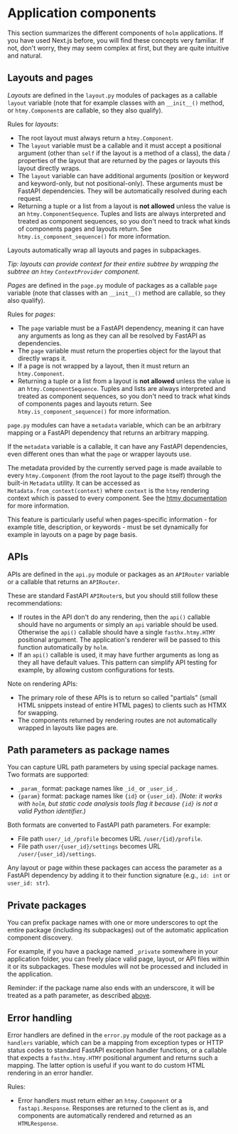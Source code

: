 # Application components

This section summarizes the different components of `holm` applications. If you have used Next.js before, you will find these concepts very familiar. If not, don't worry, they may seem complex at first, but they are quite intuitive and natural.

## Layouts and pages

*Layouts* are defined in the `layout.py` modules of packages as a callable `layout` variable (note that for example classes with an `__init__()` method, or `htmy.Component`s are callable, so they also qualify).

Rules for *layouts*:

- The root layout must always return a `htmy.Component`.
- The `layout` variable must be a callable and it must accept a positional argument (other than `self` if the layout is a method of a class), the data / properties of the layout that are returned by the pages or layouts this layout directly wraps.
- The `layout` variable can have additional arguments (position or keyword and keyword-only, but not positional-only). These arguments must be FastAPI dependencies. They will be automatically resolved during each request.
- Returning a tuple or a list from a layout is **not allowed** unless the value is an `htmy.ComponentSequence`. Tuples and lists are always interpreted and treated as component sequences, so you don't need to track what kinds of components pages and layouts return. See `htmy.is_component_sequence()` for more information.

Layouts automatically wrap all layouts and pages in subpackages.

*Tip: layouts can provide context for their entire subtree by wrapping the subtree an `htmy` `ContextProvider` component.*

*Pages* are defined in the `page.py` module of packages as a callable `page` variable (note that classes with an `__init__()` method are callable, so they also qualify).

Rules for *pages*:

- The `page` variable must be a FastAPI dependency, meaning it can have any arguments as long as they can all be resolved by FastAPI as dependencies.
- The `page` variable must return the properties object for the layout that directly wraps it.
- If a page is not wrapped by a layout, then it must return an `htmy.Component`.
- Returning a tuple or a list from a layout is **not allowed** unless the value is an `htmy.ComponentSequence`. Tuples and lists are always interpreted and treated as component sequences, so you don't need to track what kinds of components pages and layouts return. See `htmy.is_component_sequence()` for more information.

`page.py` modules can have a `metadata` variable, which can be an arbitrary mapping or a FastAPI dependency that returns an arbitrary mapping.

If the `metadata` variable is a callable, it can have any FastAPI dependencies, even different ones than what the `page` or wrapper layouts use.

The metadata provided by the currently served page is made available to every `htmy.Component` (from the root layout to the page itself) through the built-in `Metadata` utility. It can be accessed as `Metadata.from_context(context)` where `context` is the `htmy` rendering context which is passed to every component. See the [htmy documentation](https://volfpeter.github.io/htmy/#context) for more information.

This feature is particularly useful when pages-specific information - for example title, description, or keywords - must be set dynamically for example in layouts on a page by page basis.

## APIs

APIs are defined in the `api.py` module or packages as an `APIRouter` variable or a callable that returns an `APIRouter`.

These are standard FastAPI `APIRouter`s, but you should still follow these recommendations:

- If routes in the API don't do any rendering, then the `api()` callable should have no arguments or simply an `api` variable should be used. Otherwise the `api()` callable should have a single `fasthx.htmy.HTMY` positional argument. The application's renderer will be passed to this function automatically by `holm`.
- If an `api()` callable is used, it may have further arguments as long as they all have default values. This pattern can simplify API testing for example, by allowing custom configurations for tests.

Note on rendering APIs:

- The primary role of these APIs is to return so called "partials" (small HTML snippets instead of entire HTML pages) to clients such as HTMX for swapping.
- The components returned by rendering routes are not automatically wrapped in layouts like pages are.

## Path parameters as package names

You can capture URL path parameters by using special package names. Two formats are supported:

- `_param_` format: package names like `_id_` or `_user_id_`.
- `{param}` format: package names like `{id}` or `{user_id}`. *(Note: it works with `holm`, but static code analysis tools flag it because `{id}` is not a valid Python identifier.)*

Both formats are converted to FastAPI path parameters. For example:

- File path `user/_id_/profile` becomes URL `/user/{id}/profile`.
- File path `user/{user_id}/settings` becomes URL `/user/{user_id}/settings`.

Any layout or page within these packages can access the parameter as a FastAPI dependency by adding it to their function signature (e.g., `id: int` or `user_id: str`).

## Private packages

You can prefix package names with one or more underscores to opt the entire package (including its subpackages) out of the automatic application component discovery.

For example, if you have a package named `_private` somewhere in your application folder, you can freely place valid page, layout, or API files within it or its subpackages. These modules will not be processed and included in the application.

Reminder: if the package name also ends with an underscore, it will be treated as a path parameter, as described [above](#path-parameters-as-package-names).

## Error handling

Error handlers are defined in the `error.py` module of the root package as a `handlers` variable, which can be a mapping from exception types or HTTP status codes to standard FastAPI exception handler functions, or a callable that expects a `fasthx.htmy.HTMY` positional argument and returns such a mapping. The latter option is useful if you want to do custom HTML rendering in an error handler.

Rules:

- Error handlers must return either an `htmy.Component` or a `fastapi.Response`. Responses are returned to the client as is, and components are automatically rendered and returned as an `HTMLResponse`.
